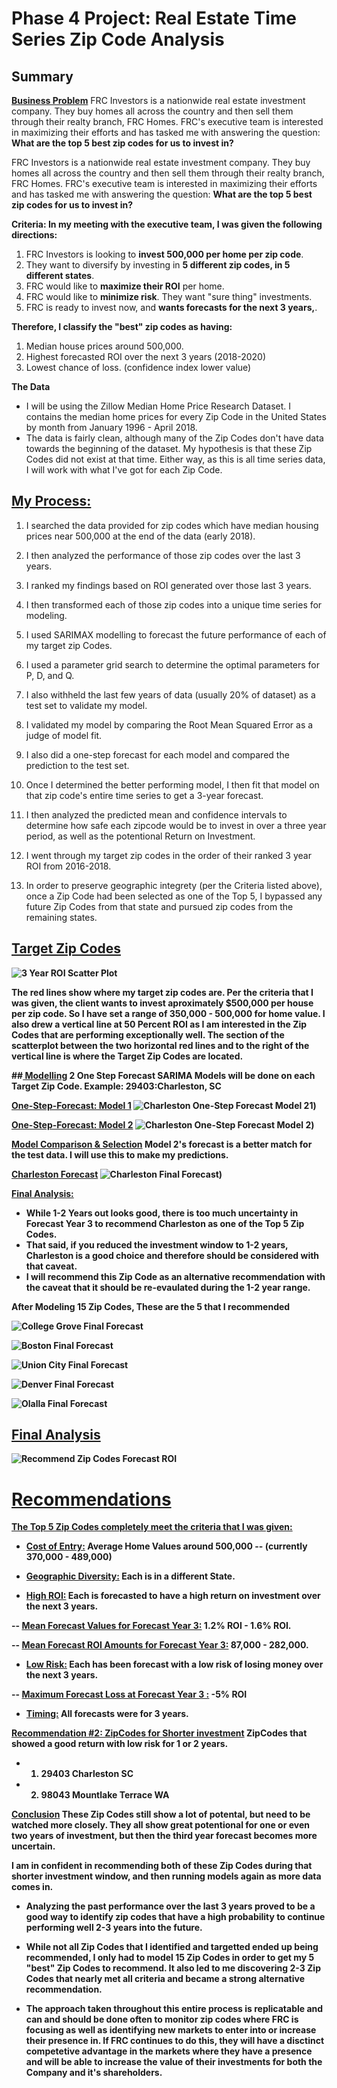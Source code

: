 # Phase 4 Project: Real Estate Time Series Zip Code Analysis

## Summary

<b><u>Business Problem</b></u>
FRC Investors is a nationwide real estate investment company. They buy homes all across the country and then sell them through their realty branch, FRC Homes. FRC's executive team is interested in maximizing their efforts and has tasked me with answering the question:  <b>What are the top 5 best zip codes for us to invest in?</b>

FRC Investors is a nationwide real estate investment company. They buy homes all across the country and then sell them through their realty branch, FRC Homes. FRC's executive team is interested in maximizing their efforts and has tasked me with answering the question:  <b>What are the top 5 best zip codes for us to invest in?</b>
    
    
<b>Criteria:
In my meeting with the executive team, I was given the following directions:</b>

1. FRC Investors  is looking to <b>invest 500,000 per home per zip code</b>.
2. They want to diversify by investing in <b>5 different zip codes, in 5 different states</b>.
3. FRC would like to <b> maximize their ROI</b> per home. 
4. FRC would like to <b> minimize risk</b>. They want "sure thing" investments.
5. FRC is ready to invest now, and <b>wants forecasts for the next 3 years,</b>.
    
<b> Therefore, I classify the "best" zip codes as having:</b>
1. Median house prices around 500,000.
2. Highest forecasted ROI over the next 3 years (2018-2020)
3. Lowest chance of loss. (confidence index lower value)
    
<b> The Data </b>
- I will be using the Zillow Median Home Price Research Dataset. I contains the median home prices for every Zip Code in the United States by month from January 1996 - April 2018.
- The data is fairly clean, although many of the Zip Codes don't have data towards the beginning of the dataset. My hypothesis is that these Zip Codes did not exist at that time. Either way, as this is all time series data, I will work with what I've got for each Zip Code.
    
## <b><u>My Process:</b></u>
1) I searched the data provided for zip codes which have median housing prices near 500,000 at the end of the data (early 2018).

2) I then analyzed the performance of those zip codes over the last 3 years.

3) I ranked my findings based on ROI generated over those last 3 years.

4) I then transformed each of those zip codes into a unique time series for modeling.

5) I used SARIMAX modelling to forecast the future performance of each of my target zip Codes.

6) I used a parameter grid search to determine the optimal parameters for P, D, and Q.

7) I also withheld the last few years of data (usually 20% of dataset) as a test set to validate my model.

8) I validated my model by comparing the Root Mean Squared Error as a judge of model fit.

9) I also did a one-step forecast for each model and compared the prediction to the test set.

10) Once I determined the better performing model, I then fit that model on that zip code's entire time series to get a 3-year forecast.

11) I then analyzed the predicted mean and confidence intervals to determine how safe each zipcode would be to invest in over a three year period, as well as the potentional Return on Investment.

12) I went through my target zip codes in the order of their ranked 3 year ROI from 2016-2018. 

13) In order to preserve geographic integrety (per the Criteria listed above), once a Zip Code had been selected as one of the Top 5, I bypassed any future Zip Codes from that state and pursued zip codes from the remaining states.

## <b><u>Target Zip Codes<b></u>
![3 Year ROI Scatter Plot](https://github.com/jxn628/dsc-phase-4-project/blob/main/images/3yr_ROI_scatterplot.png)

The red lines show where my target zip codes are. Per the criteria that I was given, the client wants to invest aproximately $500,000 per house per zip code. So I have set a range of 350,000 - 500,000 for home value. I also drew a vertical line at 50 Percent ROI as I am interested in the Zip Codes that are performing exceptionally well. The section of the scatterplot between the two horizontal red lines and to the right of the vertical line is where the Target Zip Codes are located.


##<b><u> Modelling</b></u>
2 One Step Forecast SARIMA Models will be done on each Target Zip Code. 
<b>Example: 29403:Charleston, SC</b>
    
<b><u>One-Step-Forecast: Model 1</b></u>
![Charleston One-Step Forecast Model 21](https://github.com/jxn628/dsc-phase-4-project/blob/main/images/charleston_one_step_1.png))
 

<b><u>One-Step-Forecast: Model 2</b></u>
![Charleston One-Step Forecast Model 2](https://github.com/jxn628/dsc-phase-4-project/blob/main/images/charleston_one_step_2.png))

<b><u>Model Comparison & Selection</b></u>
Model 2's forecast is a better match for the test data. I will use this to make my predictions.

<b><u>Charleston Forecast</b></u>
![Charleston Final Forecast](https://github.com/jxn628/dsc-phase-4-project/blob/main/images/charleston_forecast.png))

<b><u>Final Analysis:<b></u>
- While 1-2 Years out looks good, there is too much uncertainty in Forecast Year 3 to recommend Charleston as one of the Top 5 Zip Codes.
- That said, if you reduced the investment window to 1-2 years, Charleston is a good choice and therefore should be considered with that caveat.
- <b> I will recommend this Zip Code as an alternative recommendation with the caveat that it should be re-evaulated during the 1-2 year range.</b>

<b> After Modeling 15 Zip Codes, These are the 5 that I recommended</b>
    
![College Grove Final Forecast](https://github.com/jxn628/dsc-phase-4-project/blob/main/images/college_grove_forecast.png)
    
![Boston Final Forecast](https://github.com/jxn628/dsc-phase-4-project/blob/main/images/boston_forecast.png)
    
![Union City Final Forecast](https://github.com/jxn628/dsc-phase-4-project/blob/main/images/union_city_forecast.png)
    
![Denver Final Forecast](https://github.com/jxn628/dsc-phase-4-project/blob/main/images/denver_forecast.png)
    
![Olalla Final Forecast](https://github.com/jxn628/dsc-phase-4-project/blob/main/images/olalla_forecast.png)
    
## <b><u> Final Analysis</b></u>
![Recommend Zip Codes Forecast ROI](https://github.com/jxn628/dsc-phase-4-project/blob/main/images/top_zips_forecast_roi.png)
    
# <b><u>Recommendations</b></u>
<u><b>The Top 5 Zip Codes completely meet the criteria that I was given:</u></b>

- <b><u>Cost of Entry:</b></u> Average Home Values around 500,000 
-- (currently 370,000 - 489,000)

- <b><u>Geographic Diversity:</b></u> Each is in a different State.

- <b><u>High ROI:</b></u> Each is forecasted to have a high return on investment over the next 3 years.

-- <b><u>Mean Forecast Values for Forecast Year 3:</b></u> 1.2% ROI - 1.6% ROI.

-- <b><u>Mean Forecast ROI Amounts for Forecast Year 3:</b></u> 87,000 - 282,000.

- <b><u>Low Risk:</b></u> Each has been forecast with a low risk of losing money over the next 3 years.

-- <b><u>Maximum Forecast Loss at Forecast Year 3 :</b></u> -5% ROI

- <b><u>Timing:</b></u> All forecasts were for 3 years.

<b><u>Recommendation #2: ZipCodes for Shorter investment</b></u>
ZipCodes that showed a good return with low risk for 1 or 2 years.
- 1. 29403 Charleston SC
- 2. 98043 Mountlake Terrace WA

<b><u>Conclusion</b></u>
<b>These Zip Codes still show a lot of potental, but need to be watched more closely.</b> They all show great potentional for one or even two years of investment, but then the third year forecast becomes more uncertain.

I am in confident in recommending both of these Zip Codes during that shorter investment window, and then running models again as more data comes in.
    
- Analyzing the past performance over the last 3 years proved to be a good way to identify zip codes that have a high probability to continue performing well 2-3 years into the future.

- While not all Zip Codes that I identified and targetted ended up being recommended, <b>I only had to model 15 Zip Codes in order to get my 5 "best" Zip Codes to recommend.</b> It also led to me discovering 2-3 Zip Codes that nearly met all criteria and became a strong alternative recommendation.

- The approach taken throughout this entire process is replicatable and can and should be done often to monitor zip codes where FRC is focusing as well as identifying new markets to enter into or increase their presence in. <b> If FRC continues to do this, they will have a disctinct competetive advantage in the markets where they have a presence and will be able to increase the value of their investments for both the Company and it's shareholders. </b>


   
